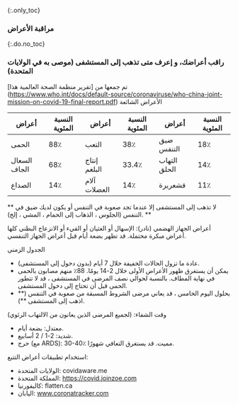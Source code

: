 {:.only_toc} 
 ### مراقبة الأعراض 

 {:.do.no_toc} 
 ###  راقب أعراضك،  و إعرف متى تذهب إلى المستشفى (موصى به في الولايات المتحدة) 

تم جمعها من [تقرير منظمة الصحة العالمية هذا] (https://www.who.int/docs/default-source/coronaviruse/who-china-joint-mission-on-covid-19-final-report.pdf) 
 الأعراض الشائعة 


 | أعراض | النسبة المئوية | أعراض | النسبة المئوية | أعراض | النسبة المئوية | 
 | ---------- | ---------- | ---------------- | ---------- | -------------------- | ---------- | 
 | الحمى | 88٪ | التعب | 38٪ | ضيق التنفس | 18٪ | 
 | السعال الجاف | 68٪ | إنتاج البلغم | 33.4٪ | التهاب الحلق | 14٪ | 
 | الصداع | 14٪ | آلام العضلات | 14٪ | قشعريرة | 11٪ | 


 ** لا تذهب إلى المستشفى إلا عندما تجد صعوبة في التنفس أو يكون لديك ضيق في التنفس (الجلوس ، الذهاب إلى الحمام ، المشي ، إلخ). ** 

 أعراض الجهاز الهضمي (نادر): 
 الإسهال أو الغثيان أو القيء أو الانزعاج البطني كلها أعراض مبكرة محتملة. قد تظهر بضعة أيام قبل أعراض الجهاز التنفسي. 

 الجدول الزمني 
 - عادة ما تزول الحالات الخفيفة خلال 7 أيام (بدون دخول إلى المستشفى). 
 - يمكن أن يستغرق ظهور الأعراض الأولى خلال 2-14 يومًا. 88٪ منهم مصابون بالحمى في نهاية المطاف. 
 بالنسبة لحوالي نصف المرضى في المستشفى ، قد لا تتطور الحمى قبل أن تحتاج إلى دخول المستشفى. 
 - بحلول اليوم الخامس ، قد يعاني مرضى الشروط المسبقة من صعوبة في التنفس (** اذهب إلى المستشفى **). 

 وقت الشفاء: (لجميع المرضى الذين يعانون من الالتهاب الرئوي) 
 - معتدل: بضعة أيام. 
 - شديد: 2-1 / 2 أسابيع. 
 - حرج (مع ARDS): 30-40٪ مميت. قد يستغرق التعافي شهورًا. 

 استخدام تطبيقات أعراض التتبع: 
 - الولايات المتحدة: covidaware.me 
 - المملكة المتحدة: https://covid.joinzoe.com 
 - كاليفورنيا: flatten.ca 
 - اليابان: www.coronatracker.com
